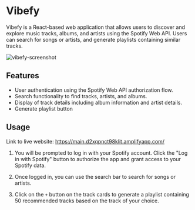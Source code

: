 # Vibefy

Vibefy is a React-based web application that allows users to discover and explore music tracks, albums, and artists using the Spotify Web API. Users can search for songs or artists, and generate playlists containing similar tracks.

![vibefy-screenshot](https://github.com/Farid-Hamid-4/vibefy/assets/71334751/a5538142-a156-4a7c-b0df-b74868e21f2c)

## Features
- User authentication using the Spotify Web API authorization flow.
- Search functionality to find tracks, artists, and albums.
- Display of track details including album information and artist details.
- Generate playlist button

## Usage
Link to live website: https://main.d2xqpnct98klit.amplifyapp.com/

1. You will be prompted to log in with your Spotify account. Click the "Log in with Spotify" button to authorize the app and grant access to your Spotify data.

2. Once logged in, you can use the search bar to search for songs or artists. 

3. Click on the `+` button on the track cards to generate a playlist containing 50 recommended tracks based on the track of your choice.